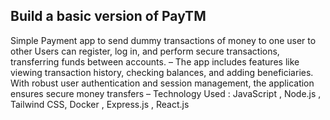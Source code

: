 
## Build a basic version of PayTM

Simple Payment app to send dummy transactions of money to one user to other
Users can register, log in, and perform secure transactions, transferring funds between accounts.
– The app includes features like viewing transaction history, checking balances, and adding beneficiaries. With
robust user authentication and session management, the application ensures secure money transfers
– Technology Used : JavaScript , Node.js , Tailwind CSS, Docker , Express.js , React.js
 